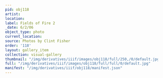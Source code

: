 ```yaml
---
pid: obj118
artist: 
location: 
label: Fields of Fire 2
_date: 6/2/06
object_type: photo
current_location: 
source: Photos by Clint Fisher
order: '118'
layout: gallery_item
collection: visual-gallery
thumbnail: "/img/derivatives/iiif/images/obj118/full/250,/0/default.jpg"
full: "/img/derivatives/iiif/images/obj118/full/full/0/default.jpg"
manifest: "/img/derivatives/iiif/obj118/manifest.json"
---
```

